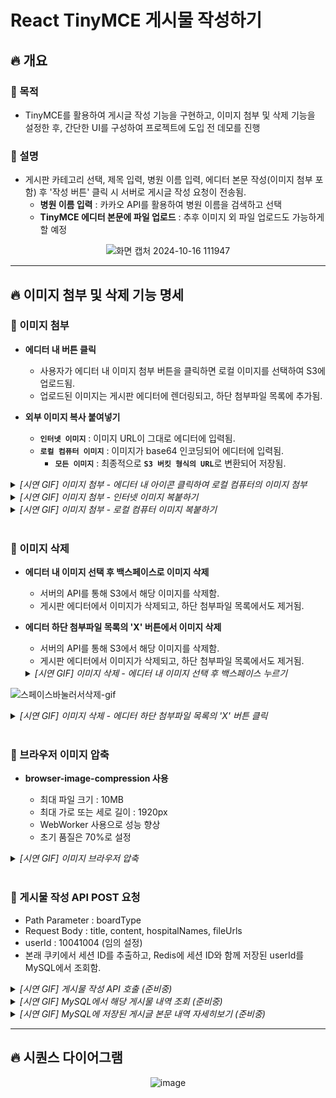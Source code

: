 # React TinyMCE 게시물 작성하기

## 🔥 개요

### 🔷 목적

- TinyMCE를 활용하여 게시글 작성 기능을 구현하고, 이미지 첨부 및 삭제 기능을 설정한 후, 간단한 UI를 구성하여 프로젝트에 도입 전 데모를 진행

### 🔷 설명

- 게시판 카테고리 선택, 제목 입력, 병원 이름 입력, 에디터 본문 작성(이미지 첨부 포함) 후 '작성 버튼' 클릭 시 서버로 게시글 작성 요청이 전송됨.
  - <b>병원 이름 입력</b> : 카카오 API를 활용하여 병원 이름을 검색하고 선택
  - <b>TinyMCE 에디터 본문에 파일 업로드</b> : 추후 이미지 외 파일 업로드도 가능하게 할 예정

<div align="center">

![화면 캡처 2024-10-16 111947](https://github.com/user-attachments/assets/e06d8070-ca16-4c21-8720-6a019e744427)

</div>

---

## 🔥 이미지 첨부 및 삭제 기능 명세

### 🔷 이미지 첨부

- <b>에디터 내 버튼 클릭</b>

  - 사용자가 에디터 내 이미지 첨부 버튼을 클릭하면 로컬 이미지를 선택하여 S3에 업로드됨.
  - 업로드된 이미지는 게시판 에디터에 렌더링되고, 하단 첨부파일 목록에 추가됨.

- <b>외부 이미지 복사 붙여넣기</b>
  - <b>`인터넷 이미지`</b> : 이미지 URL이 그대로 에디터에 입력됨.
  - <b>`로컬 컴퓨터 이미지`</b> : 이미지가 base64 인코딩되어 에디터에 입력됨.
    - <b>`모든 이미지`</b> : 최종적으로 <b>`S3 버킷 형식의 URL`</b>로 변환되어 저장됨.

<details>
<summary><i> [시연 GIF] 이미지 첨부 - 에디터 내 아이콘 클릭하여 로컬 컴퓨터의 이미지 첨부 </i></summary>

![로컬컴퓨터에서이미지업로드-gif](https://github.com/user-attachments/assets/42342025-312c-4596-aa3a-b9473bf1dc55)

</details>
<details>
<summary><i> [시연 GIF] 이미지 첨부 - 인터넷 이미지 복붙하기 </i></summary>

![웹이미지복붙-gif](https://github.com/user-attachments/assets/b4dc7f71-104f-491f-96ce-ef7f1bc07c6d)

</details>
<details>
<summary><i> [시연 GIF] 이미지 첨부 - 로컬 컴퓨터 이미지 복붙하기 </i></summary>

![로컬이미지복붙-gif](https://github.com/user-attachments/assets/58233fe1-4edb-4229-9e41-e1e5f07312ab)

</details>
<br>

### 🔷 이미지 삭제

- <b>에디터 내 이미지 선택 후 백스페이스로 이미지 삭제</b>

  - 서버의 API를 통해 S3에서 해당 이미지를 삭제함.
  - 게시판 에디터에서 이미지가 삭제되고, 하단 첨부파일 목록에서도 제거됨.

- <b>에디터 하단 첨부파일 목록의 'X' 버튼에서 이미지 삭제</b>
  - 서버의 API를 통해 S3에서 해당 이미지를 삭제함.
  - 게시판 에디터에서 이미지가 삭제되고, 하단 첨부파일 목록에서도 제거됨.
  <details>
  <summary><i> [시연 GIF] 이미지 삭제 - 에디터 내 이미지 선택 후 백스페이스 누르기</i></summary>

![스페이스바눌러서삭제-gif](https://github.com/user-attachments/assets/29276bb3-eae9-4000-a4c1-f47abd5ddf2d)

</details>
<details>
<summary><i> [시연 GIF] 이미지 삭제 - 에디터 하단 첨부파일 목록의 'X' 버튼 클릭 </i></summary>

![x버튼눌러서삭제-gif](https://github.com/user-attachments/assets/55f23cee-6e3b-4ec2-942e-969e2c7ab38b)

</details>
<br>

### 🔷 브라우저 이미지 압축

- <b>browser-image-compression 사용</b>

  - 최대 파일 크기 : 10MB
  - 최대 가로 또는 세로 길이 : 1920px
  - WebWorker 사용으로 성능 향상
  - 초기 품질은 70%로 설정

<details>
<summary><i>[시연 GIF] 이미지 브라우저 압축</i></summary>

![브라우저압축-gif](https://github.com/user-attachments/assets/05ee6299-d8b7-4b56-a7e2-143f657a868f)

</details>
<br>

### 🔷 게시물 작성 API POST 요청

- Path Parameter : boardType
- Request Body : title, content, hospitalNames, fileUrls
- userId : 10041004 (임의 설정)
- 본래 쿠키에서 세션 ID를 추출하고, Redis에 세션 ID와 함께 저장된 userId를 MySQL에서 조회함.

<details>
<summary><i>[시연 GIF] 게시물 작성 API 호출 (준비중)</i></summary>



</details>

<details>
<summary><i>[시연 GIF] MySQL에서 해당 게시물 내역 조회 (준비중)</i></summary>



</details>
<details>
<summary><i>[시연 GIF] MySQL에 저장된 게시글 본문 내역 자세히보기 (준비중)</i></summary>



</details>

---

## 🔥 시퀀스 다이어그램

<div align="center">

![image](https://github.com/user-attachments/assets/9012df20-5160-4e66-9458-1fe6c22cd3b8)

</div>
